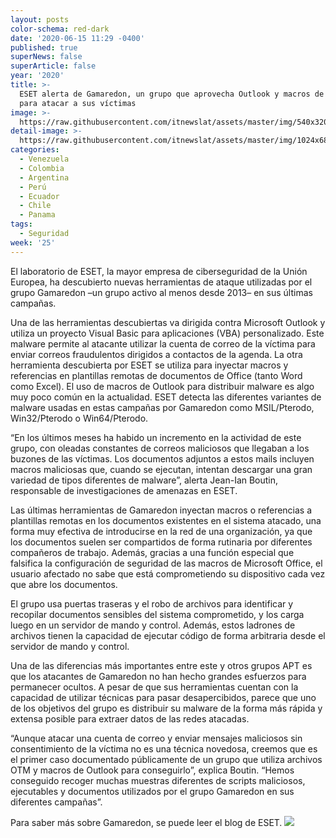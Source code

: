```yaml
---
layout: posts
color-schema: red-dark
date: '2020-06-15 11:29 -0400'
published: true
superNews: false
superArticle: false
year: '2020'
title: >-
  ESET alerta de Gamaredon, un grupo que aprovecha Outlook y macros de Office
  para atacar a sus víctimas 
image: >-
  https://raw.githubusercontent.com/itnewslat/assets/master/img/540x320/Empleado-en-Computadora-p.jpg
detail-image: >-
  https://raw.githubusercontent.com/itnewslat/assets/master/img/1024x680/Empleado-en-Computadora-g.jpg
categories:
  - Venezuela
  - Colombia
  - Argentina
  - Perú
  - Ecuador
  - Chile
  - Panama
tags:
  - Seguridad
week: '25'
---
```

El laboratorio de ESET, la mayor empresa de ciberseguridad de la Unión Europea, ha descubierto nuevas herramientas de ataque utilizadas por el grupo Gamaredon –un grupo activo al menos desde 2013– en sus últimas campañas. 

Una de las herramientas descubiertas va dirigida contra Microsoft Outlook y utiliza un proyecto Visual Basic para aplicaciones (VBA) personalizado. Este malware permite al atacante utilizar la cuenta de correo de la víctima para enviar correos fraudulentos dirigidos a contactos de la agenda. La otra herramienta descubierta por ESET se utiliza para inyectar macros y referencias en plantillas remotas de documentos de Office (tanto Word como Excel). El uso de macros de Outlook para distribuir malware es algo muy poco común en la actualidad. ESET detecta las diferentes variantes de malware usadas en estas campañas por Gamaredon como MSIL/Pterodo, Win32/Pterodo o Win64/Pterodo.

“En los últimos meses ha habido un incremento en la actividad de este grupo, con oleadas constantes de correos maliciosos que llegaban a los buzones de las víctimas. Los documentos adjuntos a estos mails incluyen macros maliciosas que, cuando se ejecutan, intentan descargar una gran variedad de tipos diferentes de malware”, alerta Jean-Ian Boutin, responsable de investigaciones de amenazas en ESET. 

Las últimas herramientas de Gamaredon inyectan macros o referencias a plantillas remotas en los documentos existentes en el sistema atacado, una forma muy efectiva de introducirse en la red de una organización, ya que los documentos suelen ser compartidos de forma rutinaria por diferentes compañeros de trabajo. Además, gracias a una función especial que falsifica la configuración de seguridad de las macros de Microsoft Office, el usuario afectado no sabe que está comprometiendo su dispositivo cada vez que abre los documentos. 

El grupo usa puertas traseras y el robo de archivos para identificar y recopilar documentos sensibles del sistema comprometido, y los carga luego en un servidor de mando y control. Además, estos ladrones de archivos tienen la capacidad de ejecutar código de forma arbitraria desde el servidor de mando y control. 

Una de las diferencias más importantes entre este y otros grupos APT es que los atacantes de Gamaredon no han hecho grandes esfuerzos para permanecer ocultos. A pesar de que sus herramientas cuentan con la capacidad de utilizar técnicas para pasar desapercibidos, parece que uno de los objetivos del grupo es distribuir su malware de la forma más rápida y extensa posible para extraer datos de las redes atacadas. 

“Aunque atacar una cuenta de correo y enviar mensajes maliciosos sin consentimiento de la víctima no es una técnica novedosa, creemos que es el primer caso documentado públicamente de un grupo que utiliza archivos OTM y macros de Outlook para conseguirlo”, explica Boutin. “Hemos conseguido recoger muchas muestras diferentes de scripts maliciosos, ejecutables y documentos utilizados por el grupo Gamaredon en sus diferentes campañas”. 

Para saber más sobre Gamaredon, se puede leer el blog de ESET. 
<img src="https://tracker.metricool.com/c3po.jpg?hash=56f88a41e39ab42c063cc51676587a04"/>